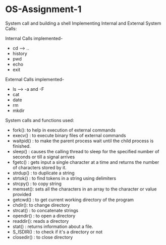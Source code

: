 # OS-Assignment-1
System call and building a shell
Implementing Internal and External System Calls:

Internal Calls implemented-
- cd
  --> ..
- history
- pwd
- echo
- exit

External Calls implemented-
- ls --> -a and -F
- cat
- date
- rm
- mkdir

System calls and functions used:
- fork(): to help in execution of external commands
- execv() : to execute binary files of external commands
- waitpid() : to make the parent process wait until the child process is finished.
- sleep() : causes the calling thread to sleep for the specified number of seconds or till a signal arrives
- fgetc() : gets input a single character at a time and returns the number of characters stored by it.
- strdup() : to duplicate a string
- strtok() : to find tokens in a string using delimiters
- strcpy() : to copy string
- memset(): sets all the characters in an array to the character or value provided
- getcwd() : to get current working directory of the program
- chdir(): to change directory
- strcat() : to concatenate strings
- opendir() : to open a directory
- readdir(): reads a directory
- stat() : returns information about a file.
- S_ISDIR() : to check if it's a directory or not
- closedir() : to close directory

